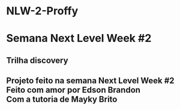 # NLW-2-Proffy
<h1> Semana Next Level Week #2</h1>
<h2> Trilha discovery <h2>

<p> Projeto feito na semana Next Level Week #2 <br>
Feito com amor por Edson Brandon <br>
Com a tutoria de Mayky Brito </p>

